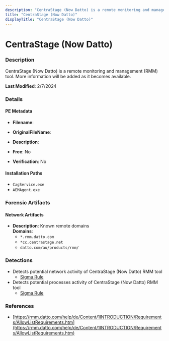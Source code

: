 ```yaml
---
description: "CentraStage (Now Datto) is a remote monitoring and management (RMM) tool. More information will be added as it becomes available."
title: "CentraStage (Now Datto)"
displayTitle: "CentraStage (Now Datto)"
---
```




# CentraStage (Now Datto)


### Description

CentraStage (Now Datto) is a remote monitoring and management (RMM) tool. More information will be added as it becomes available.



**Last Modified**: 2/7/2024

### Details


#### PE Metadata
- **Filename**: 
- **OriginalFileName**: 
- **Description**: 


- **Free**: No

- **Verification**: No




#### Installation Paths
- `CagService.exe`
- `AEMAgent.exe`

### Forensic Artifacts




#### Network Artifacts
- **Description**: Known remote domains
<br/>**Domains**:
    - `*.rmm.datto.com`
    - `*cc.centrastage.net`
    - `datto.com/au/products/rmm/`


### Detections
- Detects potential network activity of CentraStage (Now Datto) RMM tool
  - [Sigma Rule](https://github.com/magicsword-io/LOLRMM/blob/main/detections/sigma/centrastage__now_datto__network_sigma.yml)
- Detects potential processes activity of CentraStage (Now Datto) RMM tool
  - [Sigma Rule](https://github.com/magicsword-io/LOLRMM/blob/main/detections/sigma/centrastage__now_datto__processes_sigma.yml)

### References
- [https://rmm.datto.com/help/de/Content/1INTRODUCTION/Requirements/AllowListRequirements.htm](https://rmm.datto.com/help/de/Content/1INTRODUCTION/Requirements/AllowListRequirements.htm)


